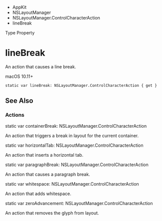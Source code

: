 

- AppKit
- NSLayoutManager
- NSLayoutManager.ControlCharacterAction
-  lineBreak 

Type Property

# lineBreak

An action that causes a line break.

macOS 10.11+

``` source
static var lineBreak: NSLayoutManager.ControlCharacterAction { get }
```

## See Also

### Actions

static var containerBreak: NSLayoutManager.ControlCharacterAction

An action that triggers a break in layout for the current container.

static var horizontalTab: NSLayoutManager.ControlCharacterAction

An action that inserts a horizontal tab.

static var paragraphBreak: NSLayoutManager.ControlCharacterAction

An action that causes a paragraph break.

static var whitespace: NSLayoutManager.ControlCharacterAction

An action that adds whitespace.

static var zeroAdvancement: NSLayoutManager.ControlCharacterAction

An action that removes the glyph from layout.

